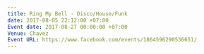 ```yaml
---
title: Ring My Bell - Disco/House/Funk
date: 2017-08-05 22:12:00 +07:00
Event date: 2017-08-27 00:00:00 +07:00
Venue: Chavez
Event URL: https://www.facebook.com/events/1864596290536651/
---
```


